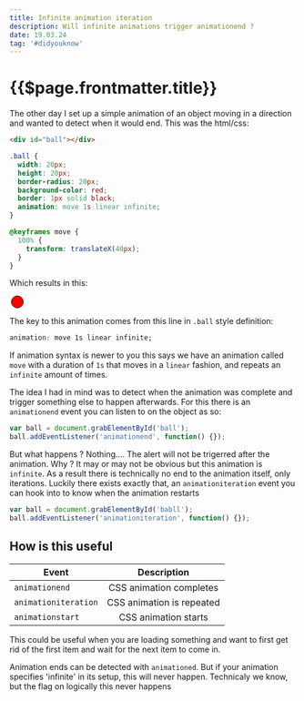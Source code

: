 ```yaml
---
title: Infinite animation iteration
description: Will infinite animations trigger animationend ?
date: 19.03.24
tag: '#didyouknow'
---
```


# {{$page.frontmatter.title}}

<Badge :text="$page.frontmatter.date" />
<Badge :text="$page.frontmatter.tag" />
<Tweet />

The other day I set up a simple animation of an object moving in a direction and wanted to detect when it would end. This was the html/css:

```html
<div id="ball"></div>
```

```css
.ball {
  width: 20px;
  height: 20px;
  border-radius: 20px;
  background-color: red;
  border: 1px solid black;
  animation: move 1s linear infinite;
}

@keyframes move {
  100% {
    transform: translateX(40px);
  }
}
```

Which results in this:

<style>
#ball1{
	width:20px;
	height:20px;
	border-radius:20px;
	background-color: red;
	border: 1px solid black;
	animation: move 1s linear infinite;
}

    @keyframes move{
    100%{
    transform: translateX(40px);
    }

}
</style>
<div id="ball1"></div>

The key to this animation comes from this line in `.ball` style definition:

```css
animation: move 1s linear infinite;
```

If animation syntax is newer to you this says we have an animation called `move` with a duration of `1s` that moves in a `linear` fashion, and repeats an `infinite` amount of times.

The idea I had in mind was to detect when the animation was complete and trigger something else to happen afterwards. For this there is an `animationend` event you can listen to on the object as so:

```javascript
var ball = document.grabElementById('ball');
ball.addEventListener('animationend', function() {});
```

But what happens ? Nothing.... The alert will not be trigerred after the animation. Why ? It may or may not be obvious but this animation is `infinite`. As a result there is technically no end to the animation itself, only iterations. Luckily there exists exactly that, an `animationiteration` event you can hook into to know when the animation restarts

```javascript
var ball = document.grabElementById('babll');
ball.addEventListener('animationiteration', function() {});
```

## How is this useful

| Event                |        Description        |
| -------------------- | :-----------------------: |
| `animationend`       |  CSS animation completes  |
| `animationiteration` | CSS animation is repeated |
| `animationstart`     |   CSS animation starts    |

This could be useful when you are loading something and want to first get rid of the first item and wait for the next item to come in.

Animation ends can be detected with `animationed`. But if your animation specifies 'infinite' in its setup, this will never happen. Technicaly we know, but the flag on logically this never happens
